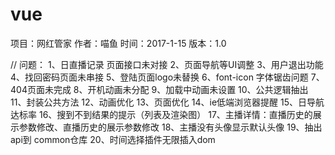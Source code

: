 # vue
项目：网红管家
作者：喵鱼
时间：2017-1-15
版本：1.0

// 问题：
1、日直播记录 页面接口未对接
2、页面导航等UI调整
3、用户退出功能
4、找回密码页面未串接
5、登陆页面logo未替换
6、font-icon 字体锯齿问题
7、404页面未完成
8、开机动画未分配
9、加载中动画未设置
10、公共逻辑抽出
11、封装公共方法
12、动画优化
13、页面优化
14、ie低端浏览器提醒
15、日导航达标率
16、搜到不到结果的提示（列表及渲染图）
17、主播详情：直播历史的展示参数修改、直播历史的展示参数修改
18、主播没有头像显示默认头像
19、抽出api到 common仓库
20、时间选择插件无限插入dom